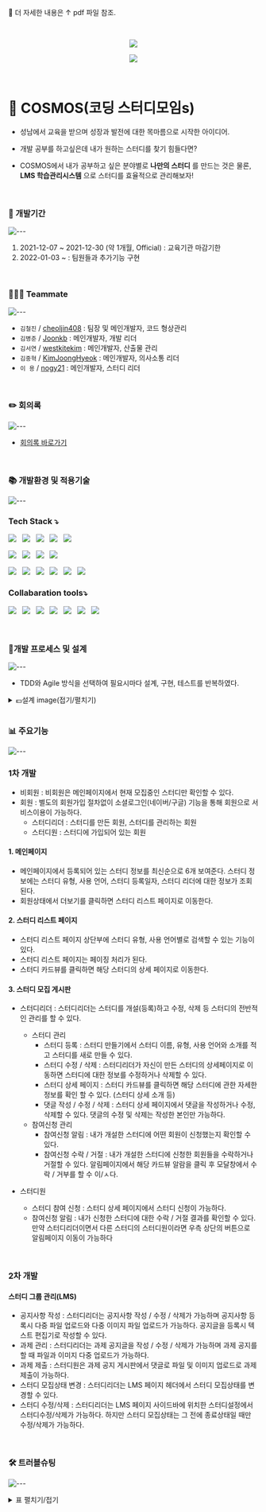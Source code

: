 🍳 더 자세한 내용은 ↑ pdf 파일 참조.

<br>

<p align="center"><img src="https://capsule-render.vercel.app/api?type=waving&color=_custom_gradient,color=0:0b0b0b,100:007bff&height=200&section=header&text=Make your own Coding Study Group!&fontSize=45&fontAlignY=30"></p>
<p align="center"><img src="https://user-images.githubusercontent.com/88620416/147518639-f4b696d5-f3b1-4538-b582-4f09db3bc5ad.png"></p>

<br>

# 🌌 COSMOS(코딩 스터디모임s)
- 성남에서 교육을 받으며 성장과 발전에 대한 목마름으로 시작한 아이디어.

- 개발 공부를 하고싶은데 내가 원하는 스터디를 찾기 힘들다면? 
- COSMOS에서 내가 공부하고 싶은 분야별로 **나만의 스터디** 를 만드는 것은 물론,  
**LMS 학습관리시스템** 으로 스터디를 효율적으로 관리해보자!

<br>

### 📅 개발기간
![---](https://raw.githubusercontent.com/andreasbm/readme/master/assets/lines/rainbow.png)
1. 2021-12-07 ~ 2021-12-30 (약 1개월, Official) : 교육기관 마감기한 
2. 2022-01-03 ~ : 팀원들과 추가기능 구현

<br>

### 👩‍👧‍👧 Teammate
![---](https://raw.githubusercontent.com/andreasbm/readme/master/assets/lines/rainbow.png)
- `김철진` / [cheoljin408](https://github.com/cheoljin408) : 팀장 및 메인개발자, 코드 형상관리
- `김병준` / [Joonkb](https://github.com/Joonkb) : 메인개발자, 개발 리더
- `김서연` / [westkitekim](https://github.com/westkitekim) : 메인개발자, 산출물 관리
- `김중혁` / [KimJoongHyeok](https://github.com/KimJoongHyeok) : 메인개발자, 의사소통 리더
- `이 용` / [nogy21](https://github.com/nogy21) : 메인개발자, 스터디 리더

<br>

### ✏️ 회의록
![---](https://raw.githubusercontent.com/andreasbm/readme/master/assets/lines/rainbow.png)
- [회의록 바로가기](https://cosmos224.atlassian.net/l/c/0BaXktsG)

<br>

### 📚 개발환경 및 적용기술 
![---](https://raw.githubusercontent.com/andreasbm/readme/master/assets/lines/rainbow.png)

### Tech Stack ⤵️

<img src="https://img.shields.io/badge/Java v11-007396?style=flat&logo=Java&logoColor=white"/>&nbsp;&nbsp; 
<img src="https://img.shields.io/badge/IntelliJ-272233?style=flat&logo=IntelliJ IDEA&logoColor=white"/>&nbsp;&nbsp; 
<img src="https://img.shields.io/badge/Spring Boot v2.6.1-6DB33F?style=flat&logo=Spring Boot&logoColor=gray"/>&nbsp;&nbsp; 
<img src="https://img.shields.io/badge/Spring Security v2.6.1-6DB33F?style=flat&logo=Spring Security&logoColor=gray"/>&nbsp;&nbsp; 
<img src="https://img.shields.io/badge/Gradle-02303A?style=flat&logo=Gradle&logoColor=gray"/>&nbsp;&nbsp; 

<img src="https://img.shields.io/badge/Oracle v11-F80000?style=flat&logo=Oracle&logoColor=gray"/>&nbsp;&nbsp;
<img src="https://img.shields.io/badge/Apache Tomcat-F8DC75?style=flat&logo=Apache Tomcat&logoColor=gray"/>&nbsp;&nbsp;
<img src="https://img.shields.io/badge/AWS-ff8200?style=flat&logo=amazonaws&logoColor=black"/>&nbsp;&nbsp;
<img src="https://img.shields.io/badge/JUnit5-25A162?style=flat&logo=JUnit5&logoColor=black"/>&nbsp;&nbsp;

<img src="https://img.shields.io/badge/Thymeleaf-005F0F?style=flat&logo=Thymeleaf&logoColor=white"/>&nbsp;&nbsp;
<img src="https://img.shields.io/badge/HTML5-E34F26?style=flat&logo=html5&logoColor=white"/>&nbsp;&nbsp;
<img src="https://img.shields.io/badge/CSS3-1572B6?style=flat&logo=css3&logoColor=white"/>&nbsp;&nbsp;
<img src="https://img.shields.io/badge/Bootstrap v4.6-7952B3?style=flat&logo=Bootstrap&logoColor=white"/>&nbsp;&nbsp;
<img src="https://img.shields.io/badge/JavaScript ES6+-F7DF1E?style=flat&logo=JavaScript&logoColor=gray"/>&nbsp;&nbsp;
<img src="https://img.shields.io/badge/jQuery-0769AD?style=flat&logo=jQuery&logoColor=black"/>&nbsp;&nbsp;
<br>

### Collabaration tools⤵️
<img src="https://img.shields.io/badge/Jira-0052CC?style=flat&logo=Jira&logoColor=black"/>&nbsp;&nbsp;
<img src="https://img.shields.io/badge/Jira Software-0052CC?style=flat&logo=Jira Software&logoColor=black"/>&nbsp;&nbsp;
<img src="https://img.shields.io/badge/Confluence-172B4D?style=flat&logo=Confluence&logoColor=white"/>&nbsp;&nbsp;
<img src="https://img.shields.io/badge/Slack-4A154B?style=flat&logo=Slack&logoColor=black"/>&nbsp;&nbsp;
<img src="https://img.shields.io/badge/Notion-b4f5bd?style=flat&logo=Notion&logoColor=black"/>&nbsp;&nbsp;
<img src="https://img.shields.io/badge/GitHub-gray?style=flat&logo=GitHub&logoColor=black"/>&nbsp;&nbsp;
<img src="https://img.shields.io/badge/Git-blue?style=flat&logo=Git&logoColor=F05032"/>

<br>

### 📐개발 프로세스 및 설계
![---](https://raw.githubusercontent.com/andreasbm/readme/master/assets/lines/rainbow.png)
- TDD와 Agile 방식을 선택하여 필요시마다 설계, 구현, 테스트를 반복하였다.

<details>
<summary>💷설계 image(접기/펼치기)</summary>
<div markdown="1">

<br>

<details>
<summary>💶Usecase Diagram</summary>
<div markdown="1">

### UseCase Diagram

![image](https://user-images.githubusercontent.com/88620416/147835146-a71c7bba-37a3-45ab-9a47-613e7e322fed.png)


</div>
</details>

<details>
<summary>💶ERD</summary>
<div markdown="1">

### ERD - Logical
![image](https://user-images.githubusercontent.com/88620416/147835206-68051f44-6ab4-4331-a465-add45053059b.png)

<br>

### ERD - Physical
![image](https://user-images.githubusercontent.com/88620416/147835213-583dab19-058e-4dee-b9a7-50e88e9276b9.png)

</div>
</details>

<details>
<summary>💶Class Diagram</summary>
<div markdown="1">

### Class Diagram
![image](https://user-images.githubusercontent.com/88620416/147835259-702a1b47-b4d8-42d0-9333-9e42acf84336.png)
</div>
</details>

<details>
<summary>💶레이아웃 및 UI 설계</summary>
<div markdown="1">
[UI 설계](https://www.figma.com/file/Y5LWLlNf5bR9Mof29751tv/cosmos?node-id=0%3A1)
</div>
</details>


</div>
</details>


<br>


### 📊 주요기능
![---](https://raw.githubusercontent.com/andreasbm/readme/master/assets/lines/rainbow.png)

### 1차 개발
- 비회원 : 비회원은 메인페이지에서 현재 모집중인 스터디만 확인할 수 있다.
- 회원 : 별도의 회원가입 절차없이 소셜로그인(네이버/구글) 기능을 통해 회원으로 서비스이용이 가능하다.
  - 스터디리더 : 스터디를 만든 회원, 스터디를 관리하는 회원
  - 스터디원 : 스터디에 가입되어 있는 회원
  
#### 1. 메인페이지 
  - 메인페이지에서 등록되어 있는 스터디 정보를 최신순으로 6개 보여준다. 스터디 정보에는 스터디 유형, 사용 언어, 스터디 등록일자, 스터디 리더에 대한 정보가 조회된다.
  - 회원상태에서 더보기를 클릭하면 스터디 리스트 페이지로 이동한다.
  
#### 2. 스터디 리스트 페이지
  - 스터디 리스트 페이지 상단부에 스터디 유형, 사용 언어별로 검색할 수 있는 기능이 있다. 
  - 스터디 리스트 페이지는 페이징 처리가 된다. 
  - 스터디 카드뷰를 클릭하면 해당 스터디의 상세 페이지로 이동한다. 

#### 3. 스터디 모집 게시판

- 스터디리더 : 스터디리더는 스터디를 개설(등록)하고 수정, 삭제 등 스터디의 전반적인 관리를 할 수 있다.
  - 스터디 관리
    - 스터디 등록 : 스터디 만들기에서 스터디 이름, 유형, 사용 언어와 소개를 적고 스터디를 새로 만들 수 있다.
    - 스터디 수정 / 삭제 : 스터디리더가 자신이 만든 스터디의 상세페이지로 이동하면 스터디에 대한 정보를 수정하거나 삭제할 수 있다. 
    - 스터디 상세 페이지 : 스터디 카드뷰를 클릭하면 해당 스터디에 관한 자세한 정보를 확인 할 수 있다. (스터디 상세 소개 등)
    - 댓글 작성 / 수정 / 삭제 : 스터디 상세 페이지에서 댓글을 작성하거나 수정, 삭제할 수 있다. 댓글의 수정 및 삭제는 작성한 본인만 가능하다. 
  - 참여신청 관리
    - 참여신청 알림 : 내가 개설한 스터디에 어떤 회원이 신청했는지 확인할 수 있다.
    - 참여신청 수락 / 거절 : 내가 개설한 스터디에 신청한 회원들을 수락하거나 거절할 수 있다. 알림페이지에서 해당 카드뷰 알람을 클릭 후 모달창에서 수락 / 거부를 할 수 이/ㅅ다.
    
- 스터디원 
  - 스터디 참여 신청 : 스터디 상세 페이지에서 스터디 신청이 가능하다. 
  - 참여신청 알림 : 내가 신청한 스터디에 대한 수락 / 거절 결과를 확인할 수 있다. 만약 스터디리더이면서 다른 스터디의 스터디원이라면 우측 상단의 버튼으로 알림페이지 이동이 가능하다

<br>

### 2차 개발 

#### 스터디 그룹 관리(LMS)
- 공지사항 작성 : 스터디리더는 공지사항 작성 / 수정 / 삭제가 가능하며 공지사항 등록시 다중 파일 업로드와 다중 이미지 파일 업로드가 가능하다. 공지글을 등록시 텍스트 편집기로 작성할 수 있다.
- 과제 관리 : 스터디리더는 과제 공지글을 작성 / 수정 / 삭제가 가능하며 과제 공지를 할 때 파일과 이미지 다중 업로드가 가능하다.
- 과제 제출 : 스터디원은 과제 공지 게시판에서 댓글로 파일 및 이미지 업로드로 과제 제출이 가능하다. 
- 스터디 모집상태 변경 : 스터디리더는 LMS 페이지 헤더에서 스터디 모집상태를 변경할 수 있다. 
- 스터디 수정/삭제 : 스터디리더는 LMS 페이지 사이드바에 위치한 스터디설정에서 스터디수정/삭제가 가능하다. 하지만 스터디 모집상태는 그 전에 종료상태일 때만 수정/삭제가 가능하다. 

<br>

### 🛠️ 트러블슈팅
![---](https://raw.githubusercontent.com/andreasbm/readme/master/assets/lines/rainbow.png)

<details>
<summary>표 펼치기/접기</summary>
<div markdown="1">

| 일자                                                         | 이슈 내용                                                    | 해결 방안                                                    |
| :----------------------------------------------------------- | :----------------------------------------------------------- | :----------------------------------------------------------- |
| 21.12.10 | 오라클(ORACLE)에서 테이블명의 길이 제한 에러코드 ORA-00972 identifier is too long Cause: An identifier with more than 30 characters was specified.Action: Specify at most 30 characters. | 테이블명은 오라클에서 30자로 제한을 하고 있으며 30자를 초과시 오류를 생성할수 있음. Oracle 8 버전대에서는 상관없지만 9버전 이상으로 가면서... Alias가 20바이트(영문20자 한글10자)가 초과하면 상기와 같은 오류가 난다. |
| 21.12.11 | Oracle PL/SQL if 조건문 c varchar2(200):= '자바'; 를 begin에서 c := '자바'; 로 작성했음에도 에러 | 컨트롤러에서 처리하는 것으로 해결 |
| 21.12.11 | Git 문제상황 : 파일의 크기가 1MB이상일 경우 에러발생 에러코드 : the remote end hung up unexpectedly | 소스트리에서 자동적으로 push하여 해결완료 |
| 21.12.12 | Lombok을 사용하여 Getter , Setter를 정의하였고 → 이를 View에서 출력을 하려고 객체의 인스턴스 변수명을 입력하였으나 빨간표시로 제대로된 출력을 할 수 없었음 | 타임리프로 해당 객체의 인스턴스 변수를 출력하기 위해서는 해당 객체의 Getter 메서 드를 사용하게 된다. 하지만 Lombok을 사용하여 의도치 않은 이름의 Getter 메서드가 정의되었고 해당 메서드를 통해서 출력을 할 수 없었음. (eName → EName) |
| 21.12.13 | Study 관련 Service Interface를 스터디 참가신청, 스터디 게시판 댓글과 같이 관련된 기능을 총체적으로 묶어 Service Interface를 구현할 지, 분화하여 구현할 지에 대한 고민을 하였음 | 기능별로 최대한 분화하여 Service Interface(및 Controller)를 설계한다. 원칙적으로 정해진 것은 아니기 때문에 업무와 서비스의 성격에 따라 결정한다. 하지만 인터페이스가 커지고 메서드 수가 많아진다면 응집도 즉, **SOLID원칙 중 단일 책임 원칙(SRP)** 을 고려하여 판단해야 한다.  |
| 21.12.14 | resource 폴더 아래 프로젝트명 . mapper 이름으로 디렉토리를 만들어서 mapper.xml파일을 만들면 파일경로를 찾지못함 | resource 폴더 아래 프로젝트명 . mapper 이름으로 디렉토리를 만들어서 mapper.xml파일을 만들면 파일경로를 찾지못함 |
| 21.12.14 | MyBatis 인스턴스 변수명, 테이블 컬럼명 불일치로 인한 자동참조 에러 | 파라미터 타입을 선언하여 참조 |
| 21.12.15 | 부트스트랩 카드 정렬 이슈 | css 태그에 모든 div의 정렬(div {} |
| 21.12.15 | ORA-00911: invalid character, MyBatis 쿼리 작성 중 잘못된 문자 존재. DB에서 작성한 내용을 그대로 사용하여 세미콜론 제거 누락 | 세미콜론 제거를 통해 해결 |
| 21.12.16 | MyBatis select 쿼리에서 객체안에 여러 객체가 있을 경우 , 클래스 depth가 두 번 이상 있는 경우에 데이터와 객체 자동 매핑이 불가 | resultMap 내부에서 <association>을 사용하여 클래스 depth를 표현. 객체간의 resultmap collection을 사용해서 객체간의 관계를 해결 |
| 21.12.16 | MyBatis LowerCase 이슈, MyBatis에서 result map을 찾지 못함. <!-- ERROR: Result Maps collection does not contain value --> | LowerCase 이슈. application.properties에 mybatis.type-aliases-package=org.kosta.finalproject.model.domain, mybatis.configuration.map-underscore-to-camel-case=true 설정 추가 |
| 21.12.16 | thymeleaf 이슈. 컨트롤러에서 전달한 객체를 타임리프로 사용은 가능했지만, 다시 컨트롤러로 전송하는 과정에서 studyDTO의 인스턴스 변수인 categoryTypeDTO, categoryLangDTO 의 인스턴스 변수( categoryTypeNo , categoryType, categoryLangNo, categoryLangType) 파싱 실패 | 비동기 전송으로 방식을 바꿈 |
| 21.12.17 | 스터디 상세보기에서 본문 내용을 String으로 출력 실패 CLOB 타입으로 DB에 본문 데이터를 저장하였고, 이를 가져와 사용하는 과정에서 String으로 변환되지 않았음. ERROR: oracle.sql.CLOB@77198f88 | 데이터를 조회하는 과정에서 DBMS_LOB.SUBSTR(column, DBMS_LOB.GETLENGTH(column)) 사용 |
| 21.12.18 | 자바스크립트 안에서 타임리프 사용할때 유의사항 | <script th:inline="javascript"> 2 $(function(){ 3 $("#applyStudyBtn").click(function(){ 4 var applyJsonData = { 5 studyNo: /*[[${study.get("STUDY_NO")}]]*/ 'studyNo', 6 email : /*[[${member.email}]]*/ 'email', 7 applyContent : $("#applyContent").val() 8 }; |
| 21.12.18 | html 버튼 링크 이슈. 타임리프에서 버튼에 링크를 제공할 때 기존 html의 onclick=location.href로 이동 불가 | <button type="button" th:onclick="|window.location.href='/study/modifyStudy/${study.get('STUDY_NO')}'|">글 수정</button>또는 다음과 같이 a 링크 사용 가능<a th:href="@{/study/modifyStudyForm/{studyNo}/(studyNo=${study.get('STUDY_NO')})}">글 수정</a> |


</div>
</details>









